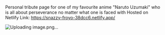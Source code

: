 Personal tribute page for one of my favourite anime "Naruto Uzumaki" who is all about perseverance no matter what one is faced with
Hosted on Netlify
Link: https://snazzy-froyo-38dcc6.netlify.app/

![Uploading image.png…]()

